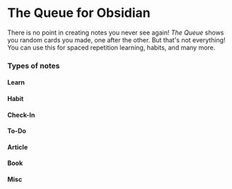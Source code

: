 # The Queue for Obsidian

There is no point in creating notes you never see again! *The Queue* shows you random cards you made, one after the other. But that's not everything! You can use this for spaced repetition learning, habits, and many more.

### Types of notes

#### Learn

#### Habit

#### Check-In

#### To-Do

#### Article

#### Book

#### Misc